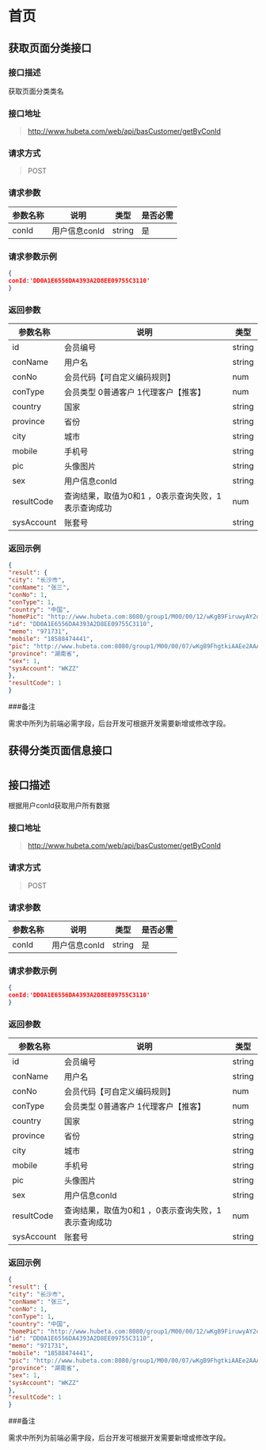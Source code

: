 # 首页

## 获取页面分类接口

### 接口描述

获取页面分类类名

### 接口地址

> http://www.hubeta.com/web/api/basCustomer/getByConId

### 请求方式

> POST

### 请求参数

| 参数名称 |说明 |类型 |是否必需|
| --------- | ------------ | ------ | ----- |
| conId | 用户信息conId |string |是 |

### 请求参数示例

```json
{
conId:'DD0A1E6556DA4393A2D8EE09755C3110'
}
```

### 返回参数

| 参数名称 |说明 |类型 |
| --------- | ------------ | ------ |
| id | 会员编号 |string |
| conName | 用户名 |string |
| conNo | 会员代码【可自定义编码规则】 |num |
| conType | 会员类型 0普通客户 1代理客户【推客】 |num |
| country | 国家 |string |
| province | 省份 |string |
| city | 城市 |string |
| mobile | 手机号 |string |
| pic | 头像图片 |string |
| sex | 用户信息conId |string |
| resultCode | 查询结果，取值为0和1 ，0表示查询失败，1表示查询成功|num
| sysAccount | 账套号 | string

### 返回示例

```json
{
"result": {
"city": "长沙市",
"conName": "张三",
"conNo": 1,
"conType": 1,
"country": "中国",
"homePic": "http://www.hubeta.com:8080/group1/M00/00/12/wKgB9FiruwyAY2qBAAaFB42OxaI144.jpg",
"id": "DD0A1E6556DA4393A2D8EE09755C3110",
"memo": "971731",
"mobile": "18588474441",
"pic": "http://www.hubeta.com:8080/group1/M00/00/07/wKgB9FhgtkiAAEe2AAAFJgnHYyM520.jpg",
"province": "湖南省",
"sex": 1,
"sysAccount": "WKZZ"
},
"resultCode": 1
}
```

###备注

需求中所列为前端必需字段，后台开发可根据开发需要新增或修改字段。

## 获得分类页面信息接口

#
## 接口描述

根据用户conId获取用户所有数据

### 接口地址

> http://www.hubeta.com/web/api/basCustomer/getByConId

### 请求方式

> POST

### 请求参数

| 参数名称 |说明 |类型 |是否必需|
| --------- | ------------ | ------ | ----- |
| conId | 用户信息conId |string |是 |

### 请求参数示例

```json
{
conId:'DD0A1E6556DA4393A2D8EE09755C3110'
}
```

### 返回参数

| 参数名称 |说明 |类型 |
| --------- | ------------ | ------ |
| id | 会员编号 |string |
| conName | 用户名 |string |
| conNo | 会员代码【可自定义编码规则】 |num |
| conType | 会员类型 0普通客户 1代理客户【推客】 |num |
| country | 国家 |string |
| province | 省份 |string |
| city | 城市 |string |
| mobile | 手机号 |string |
| pic | 头像图片 |string |
| sex | 用户信息conId |string |
| resultCode | 查询结果，取值为0和1 ，0表示查询失败，1表示查询成功|num
| sysAccount | 账套号 | string

### 返回示例

```json
{
"result": {
"city": "长沙市",
"conName": "张三",
"conNo": 1,
"conType": 1,
"country": "中国",
"homePic": "http://www.hubeta.com:8080/group1/M00/00/12/wKgB9FiruwyAY2qBAAaFB42OxaI144.jpg",
"id": "DD0A1E6556DA4393A2D8EE09755C3110",
"memo": "971731",
"mobile": "18588474441",
"pic": "http://www.hubeta.com:8080/group1/M00/00/07/wKgB9FhgtkiAAEe2AAAFJgnHYyM520.jpg",
"province": "湖南省",
"sex": 1,
"sysAccount": "WKZZ"
},
"resultCode": 1
}
```

###备注

需求中所列为前端必需字段，后台开发可根据开发需要新增或修改字段。